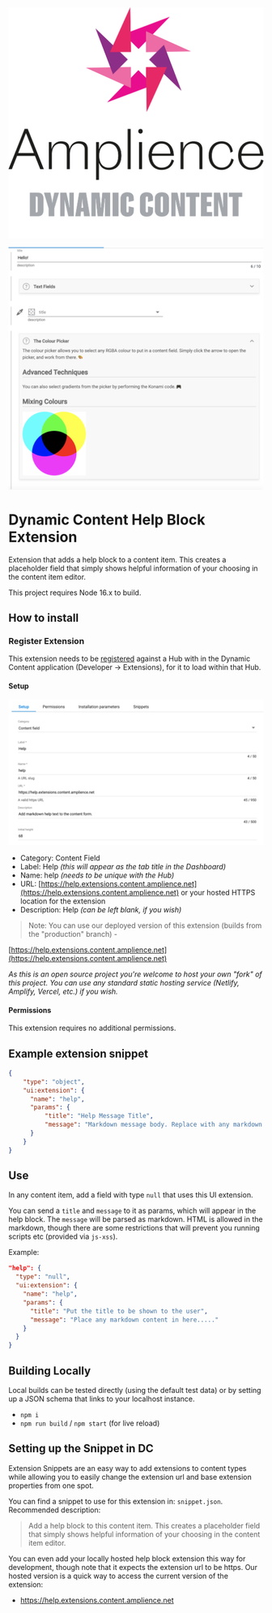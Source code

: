 [![Amplience Dynamic Content](media/header.png)](https://amplience.com/dynamic-content)

![Dynamic Content Help Block Extension](media/screenshot.png)

# Dynamic Content Help Block Extension
Extension that adds a help block to a content item. This creates a placeholder field that simply shows helpful information of your choosing in the content item editor.

This project requires Node 16.x to build.

## How to install

### Register Extension

This extension needs to be [registered](https://amplience.com/developers/docs/integrations/extensions/register-use/) against a Hub with in the Dynamic Content application (Developer -> Extensions), for it to load within that Hub.

#### Setup

![Setup](media/setup.png)

* Category: Content Field
* Label: Help _(this will appear as the tab title in the Dashboard)_
* Name: help _(needs to be unique with the Hub)_
* URL: [https://help.extensions.content.amplience.net](https://help.extensions.content.amplience.net) or your hosted HTTPS location for the extension
* Description: Help _(can be left blank, if you wish)_

> Note:
You can use our deployed version of this extension (builds from the "production" branch) -

[https://help.extensions.content.amplience.net](https://help.extensions.content.amplience.net)

_As this is an open source project you're welcome to host your own "fork" of this project. You can use any standard static hosting service (Netlify, Amplify, Vercel, etc.) if you wish._

#### Permissions

This extension requires no additional permissions.

## Example extension snippet

```json
{
    "type": "object",
    "ui:extension": {
      "name": "help",
      "params": {
          "title": "Help Message Title",
          "message": "Markdown message body. Replace with any markdown string."
      }
    }
}
```

## Use
In any content item, add a field with type `null` that uses this UI extension. 

You can send a `title` and `message` to it as params, which will appear in the help block. The `message` will be parsed as markdown. HTML is allowed in the markdown, though there are some restrictions that will prevent you running scripts etc (provided via `js-xss`).

Example:

```json
"help": {
  "type": "null",
  "ui:extension": {
    "name": "help",
    "params": {
      "title": "Put the title to be shown to the user",
      "message": "Place any markdown content in here....."	
    }
  }
}

```

## Building Locally
Local builds can be tested directly (using the default test data) or by setting up a JSON schema that links to your localhost instance.
- `npm i`
- `npm run build` / `npm start` (for live reload)

## Setting up the Snippet in DC
Extension Snippets are an easy way to add extensions to content types while allowing you to easily change the extension url and base extension properties from one spot. 

You can find a snippet to use for this extension in: `snippet.json`. Recommended description:
> Add a help block to this content item. This creates a placeholder field that simply shows helpful information of your choosing in the content item editor.

You can even add your locally hosted help block extension this way for development, though note that it expects the extension url to be https. Our hosted version is a quick way to access the current version of the extension:

- https://help.extensions.content.amplience.net